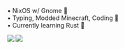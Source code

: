 • NixOS w/ Gnome 🐧<br/>
• Typing, Modded Minecraft, Coding 🤍<br/>
• Currently learning Rust 🦀<br/>

<a href="https://github-readme-stats.vercel.app/api?username=qazerito&show_icons=true&theme=dark">
  <img align="left" src="https://github-readme-stats.vercel.app/api?username=qazerito&show_icons=true&theme=dark" />
</a>
<a href="https://github-readme-stats.vercel.app/api/top-langs/?username=qazerito&theme=dark">
  <img align="left" src="https://github-readme-stats.vercel.app/api/top-langs/?username=qazerito&theme=dark&layout=compact" />
</a>
